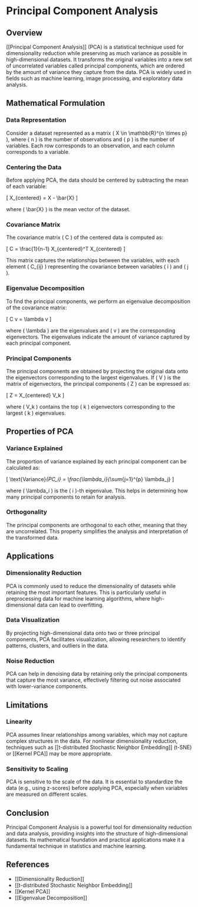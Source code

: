 
# Principal Component Analysis

## Overview
[[Principal Component Analysis]] (PCA) is a statistical technique used for dimensionality reduction while preserving as much variance as possible in high-dimensional datasets. It transforms the original variables into a new set of uncorrelated variables called principal components, which are ordered by the amount of variance they capture from the data. PCA is widely used in fields such as machine learning, image processing, and exploratory data analysis.

## Mathematical Formulation

### Data Representation
Consider a dataset represented as a matrix \( X \in \mathbb{R}^{n \times p} \), where \( n \) is the number of observations and \( p \) is the number of variables. Each row corresponds to an observation, and each column corresponds to a variable.

### Centering the Data
Before applying PCA, the data should be centered by subtracting the mean of each variable:

\[
X_{centered} = X - \bar{X}
\]

where \( \bar{X} \) is the mean vector of the dataset.

### Covariance Matrix
The covariance matrix \( C \) of the centered data is computed as:

\[
C = \frac{1}{n-1} X_{centered}^T X_{centered}
\]

This matrix captures the relationships between the variables, with each element \( C_{ij} \) representing the covariance between variables \( i \) and \( j \).

### Eigenvalue Decomposition
To find the principal components, we perform an eigenvalue decomposition of the covariance matrix:

\[
C v = \lambda v
\]

where \( \lambda \) are the eigenvalues and \( v \) are the corresponding eigenvectors. The eigenvalues indicate the amount of variance captured by each principal component.

### Principal Components
The principal components are obtained by projecting the original data onto the eigenvectors corresponding to the largest eigenvalues. If \( V \) is the matrix of eigenvectors, the principal components \( Z \) can be expressed as:

\[
Z = X_{centered} V_k
\]

where \( V_k \) contains the top \( k \) eigenvectors corresponding to the largest \( k \) eigenvalues.

## Properties of PCA

### Variance Explained
The proportion of variance explained by each principal component can be calculated as:

\[
\text{Variance}_{PC_i} = \frac{\lambda_i}{\sum_{j=1}^{p} \lambda_j}
\]

where \( \lambda_i \) is the \( i \)-th eigenvalue. This helps in determining how many principal components to retain for analysis.

### Orthogonality
The principal components are orthogonal to each other, meaning that they are uncorrelated. This property simplifies the analysis and interpretation of the transformed data.

## Applications

### Dimensionality Reduction
PCA is commonly used to reduce the dimensionality of datasets while retaining the most important features. This is particularly useful in preprocessing data for machine learning algorithms, where high-dimensional data can lead to overfitting.

### Data Visualization
By projecting high-dimensional data onto two or three principal components, PCA facilitates visualization, allowing researchers to identify patterns, clusters, and outliers in the data.

### Noise Reduction
PCA can help in denoising data by retaining only the principal components that capture the most variance, effectively filtering out noise associated with lower-variance components.

## Limitations

### Linearity
PCA assumes linear relationships among variables, which may not capture complex structures in the data. For nonlinear dimensionality reduction, techniques such as [[t-distributed Stochastic Neighbor Embedding]] (t-SNE) or [[Kernel PCA]] may be more appropriate.

### Sensitivity to Scaling
PCA is sensitive to the scale of the data. It is essential to standardize the data (e.g., using z-scores) before applying PCA, especially when variables are measured on different scales.

## Conclusion
Principal Component Analysis is a powerful tool for dimensionality reduction and data analysis, providing insights into the structure of high-dimensional datasets. Its mathematical foundation and practical applications make it a fundamental technique in statistics and machine learning.

## References
- [[Dimensionality Reduction]]
- [[t-distributed Stochastic Neighbor Embedding]]
- [[Kernel PCA]]
- [[Eigenvalue Decomposition]]
